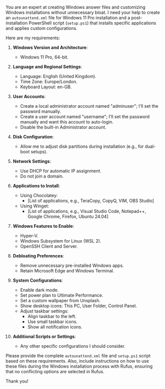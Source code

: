 You are an expert at creating Windows answer files and customizing Windows installations without unnecessary bloat. I need your help to create an `autounattend.xml` file for Windows 11 Pro installation and a post-installation PowerShell script (`setup.ps1`) that installs specific applications and applies custom configurations.

Here are my requirements:

1. **Windows Version and Architecture**:
   - Windows 11 Pro, 64-bit.

2. **Language and Regional Settings**:
   - Language: English (United Kingdom).
   - Time Zone: Europe/London.
   - Keyboard Layout: en-GB.

3. **User Accounts**:
   - Create a local administrator account named "adminuser"; I'll set the password manually.
   - Create a user account named "username"; I'll set the password manually and want this account to auto-login.
   - Disable the built-in Administrator account.

4. **Disk Configuration**:
   - Allow me to adjust disk partitions during installation (e.g., for dual-boot setups).

5. **Network Settings**:
   - Use DHCP for automatic IP assignment.
   - Do not join a domain.

6. **Applications to Install**:
   - Using Chocolatey:
     - [List of applications, e.g., TeraCopy, CopyQ, VIM, OBS Studio]
   - Using Winget:
     - [List of applications, e.g., Visual Studio Code, Notepad++, Google Chrome, Firefox, Ubuntu 24.04]

7. **Windows Features to Enable**:
   - Hyper-V.
   - Windows Subsystem for Linux (WSL 2).
   - OpenSSH Client and Server.

8. **Debloating Preferences**:
   - Remove unnecessary pre-installed Windows apps.
   - Retain Microsoft Edge and Windows Terminal.

9. **System Configurations**:
   - Enable dark mode.
   - Set power plan to Ultimate Performance.
   - Set a custom wallpaper from Unsplash.
   - Show desktop icons: This PC, User Folder, Control Panel.
   - Adjust taskbar settings:
     - Align taskbar to the left.
     - Use small taskbar icons.
     - Show all notification icons.

10. **Additional Scripts or Settings**:
    - Any other specific configurations I should consider.

Please provide the complete `autounattend.xml` file and `setup.ps1` script based on these requirements. Also, include instructions on how to use these files during the Windows installation process with Rufus, ensuring that no conflicting options are selected in Rufus.

Thank you!
